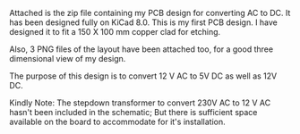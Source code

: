 Attached is the zip file containing my PCB design for converting AC to DC. It has been designed fully on KiCad 8.0. 
This is my first PCB design. I have designed it to fit a 150 X 100 mm copper clad for etching. 

Also, 3 PNG files of the layout have been attached too, for a good three dimensional view of my design.

The purpose of this design is to convert 12 V AC to 5V DC as well as 12V DC. 

Kindly Note: The stepdown transformer to convert 230V AC to 12 V AC hasn't been included in the schematic; But there is sufficient space available on the board to accommodate for it's installation.
